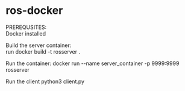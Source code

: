 # ros-docker

PREREQUSITES:  
Docker installed  


Build the server container:  
run docker build -t rosserver .  

Run the container:
docker run --name server_container -p 9999:9999 rosserver  

Run the client python3 client.py
